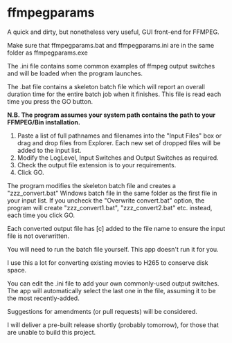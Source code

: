 # ffmpegparams
 
A quick and dirty, but nonetheless very useful, GUI front-end for FFMPEG.

Make sure that ffmpegparams.bat and ffmpegparams.ini are in the same folder as ffmpegparams.exe

The .ini file contains some common examples of ffmpeg output switches and will be loaded when the program launches.

The .bat file contains a skeleton batch file which will report an overall duration time for the entire batch job when it finishes.
This file is read each time you press the GO button.

**N.B. The program assumes your system path contains the path to your FFMPEG/Bin installation.**

1. Paste a list of full pathnames and filenames into the "Input Files" box or drag and drop files from Explorer. Each new set of dropped files will be added to the input list.
2. Modify the LogLevel, Input Switches and Output Switches as required.
3. Check the output file extension is to your requirements.
4. Click GO.

The program modifies the skeleton batch file and creates a "zzz_convert.bat" Windows batch file in the same folder as the first file in your input list.
If you uncheck the "Overwrite convert.bat" option, the program will create "zzz_convert1.bat", "zzz_convert2.bat" etc. instead, each time you click GO.

Each converted output file has [c] added to the file name to ensure the input file is not overwritten.

You will need to run the batch file yourself. This app doesn't run it for you.

I use this a lot for converting existing movies to H265 to conserve disk space.

You can edit the .ini file to add your own commonly-used output switches. The app will automatically select the last one in the file, assuming it to be the most recently-added.

Suggestions for amendments (or pull requests) will be considered.

I will deliver a pre-built release shortly (probably tomorrow), for those that are unable to build this project.
